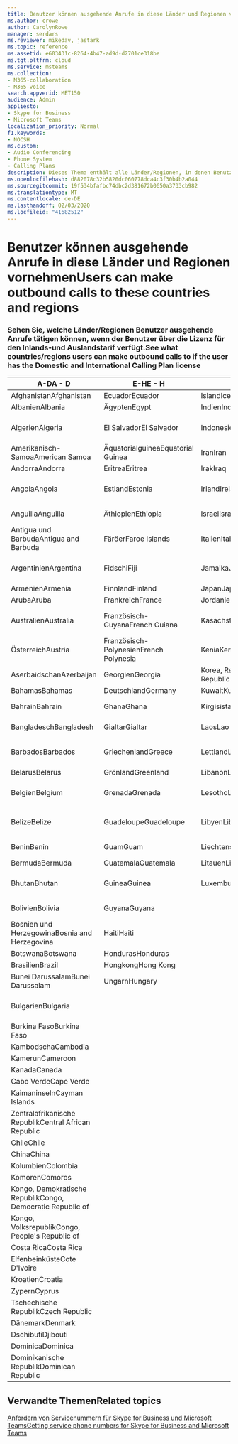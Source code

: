 ```yaml
---
title: Benutzer können ausgehende Anrufe in diese Länder und Regionen vornehmen
ms.author: crowe
author: CarolynRowe
manager: serdars
ms.reviewer: mikedav, jastark
ms.topic: reference
ms.assetid: e603431c-8264-4b47-ad9d-d2701ce318be
ms.tgt.pltfrm: cloud
ms.service: msteams
ms.collection:
- M365-collaboration
- M365-voice
search.appverid: MET150
audience: Admin
appliesto:
- Skype for Business
- Microsoft Teams
localization_priority: Normal
f1.keywords:
- NOCSH
ms.custom:
- Audio Conferencing
- Phone System
- Calling Plans
description: Dieses Thema enthält alle Länder/Regionen, in denen Benutzer ausgehende Anrufe tätigen können, wenn Sie über einen Anrufplan verfügen.
ms.openlocfilehash: d882078c32b5820dc060778dca4c3f30b4b2a044
ms.sourcegitcommit: 19f534bfafbc74dbc2d381672b0650a3733cb982
ms.translationtype: MT
ms.contentlocale: de-DE
ms.lasthandoff: 02/03/2020
ms.locfileid: "41682512"
---
```

# <a name="users-can-make-outbound-calls-to-these-countries-and-regions"></a><span data-ttu-id="9fec4-103">Benutzer können ausgehende Anrufe in diese Länder und Regionen vornehmen</span><span class="sxs-lookup"><span data-stu-id="9fec4-103">Users can make outbound calls to these countries and regions</span></span>

### <a name="see-what-countriesregions-users-can-make-outbound-calls-to-if-the-user-has-the-domestic-and-international-calling-plan-license"></a><span data-ttu-id="9fec4-104">Sehen Sie, welche Länder/Regionen Benutzer ausgehende Anrufe tätigen können, wenn der Benutzer über die Lizenz für den Inlands-und Auslandstarif verfügt.</span><span class="sxs-lookup"><span data-stu-id="9fec4-104">See what countries/regions users can make outbound calls to if the user has the Domestic and International Calling Plan license</span></span>

|<span data-ttu-id="9fec4-105">**A-D**</span><span class="sxs-lookup"><span data-stu-id="9fec4-105">**A - D**</span></span>| <span data-ttu-id="9fec4-106">**E-H**</span><span class="sxs-lookup"><span data-stu-id="9fec4-106">**E - H**</span></span>|<span data-ttu-id="9fec4-107">**I-L**</span><span class="sxs-lookup"><span data-stu-id="9fec4-107">**I - L**</span></span>|<span data-ttu-id="9fec4-108">**M-O**</span><span class="sxs-lookup"><span data-stu-id="9fec4-108">**M - O**</span></span>|<span data-ttu-id="9fec4-109">**P-s**</span><span class="sxs-lookup"><span data-stu-id="9fec4-109">**P - S**</span></span>|<span data-ttu-id="9fec4-110">**T-Z**</span><span class="sxs-lookup"><span data-stu-id="9fec4-110">**T - Z**</span></span>|
---|---|---|---|---|---|
|<span data-ttu-id="9fec4-111">Afghanistan</span><span class="sxs-lookup"><span data-stu-id="9fec4-111">Afghanistan</span></span>|<span data-ttu-id="9fec4-112">Ecuador</span><span class="sxs-lookup"><span data-stu-id="9fec4-112">Ecuador</span></span> |<span data-ttu-id="9fec4-113">Island</span><span class="sxs-lookup"><span data-stu-id="9fec4-113">Iceland</span></span> |<span data-ttu-id="9fec4-114">Macau</span><span class="sxs-lookup"><span data-stu-id="9fec4-114">Macau</span></span> |<span data-ttu-id="9fec4-115">Pakistan</span><span class="sxs-lookup"><span data-stu-id="9fec4-115">Pakistan</span></span> |<span data-ttu-id="9fec4-116">Taiwan</span><span class="sxs-lookup"><span data-stu-id="9fec4-116">Taiwan</span></span>   |
|<span data-ttu-id="9fec4-117">Albanien</span><span class="sxs-lookup"><span data-stu-id="9fec4-117">Albania</span></span>|<span data-ttu-id="9fec4-118">Ägypten</span><span class="sxs-lookup"><span data-stu-id="9fec4-118">Egypt</span></span> |<span data-ttu-id="9fec4-119">Indien</span><span class="sxs-lookup"><span data-stu-id="9fec4-119">India</span></span> |<span data-ttu-id="9fec4-120">Mazedonien</span><span class="sxs-lookup"><span data-stu-id="9fec4-120">Macedonia</span></span> |<span data-ttu-id="9fec4-121">Palau</span><span class="sxs-lookup"><span data-stu-id="9fec4-121">Palau</span></span> |<span data-ttu-id="9fec4-122">Tadschikistan</span><span class="sxs-lookup"><span data-stu-id="9fec4-122">Tajikistan</span></span>   |
|<span data-ttu-id="9fec4-123">Algerien</span><span class="sxs-lookup"><span data-stu-id="9fec4-123">Algeria</span></span>|<span data-ttu-id="9fec4-124">El Salvador</span><span class="sxs-lookup"><span data-stu-id="9fec4-124">El Salvador</span></span> |<span data-ttu-id="9fec4-125">Indonesien</span><span class="sxs-lookup"><span data-stu-id="9fec4-125">Indonesia</span></span> |<span data-ttu-id="9fec4-126">Malawi</span><span class="sxs-lookup"><span data-stu-id="9fec4-126">Malawi</span></span> |<span data-ttu-id="9fec4-127">Palästinensische Autonomiebehörde</span><span class="sxs-lookup"><span data-stu-id="9fec4-127">Palestinian Authority</span></span> |<span data-ttu-id="9fec4-128">Tansania, Vereinigte Republik</span><span class="sxs-lookup"><span data-stu-id="9fec4-128">Tanzania, United Republic of</span></span>  |
|<span data-ttu-id="9fec4-129">Amerikanisch-Samoa</span><span class="sxs-lookup"><span data-stu-id="9fec4-129">American Samoa</span></span>|<span data-ttu-id="9fec4-130">Äquatorialguinea</span><span class="sxs-lookup"><span data-stu-id="9fec4-130">Equatorial Guinea</span></span> |<span data-ttu-id="9fec4-131">Iran</span><span class="sxs-lookup"><span data-stu-id="9fec4-131">Iran</span></span> |<span data-ttu-id="9fec4-132">Malaysia</span><span class="sxs-lookup"><span data-stu-id="9fec4-132">Malaysia</span></span> |<span data-ttu-id="9fec4-133">Panama</span><span class="sxs-lookup"><span data-stu-id="9fec4-133">Panama</span></span> | <span data-ttu-id="9fec4-134">Thailand</span><span class="sxs-lookup"><span data-stu-id="9fec4-134">Thailand</span></span>   |
|<span data-ttu-id="9fec4-135">Andorra</span><span class="sxs-lookup"><span data-stu-id="9fec4-135">Andorra</span></span> |<span data-ttu-id="9fec4-136">Eritrea</span><span class="sxs-lookup"><span data-stu-id="9fec4-136">Eritrea</span></span> |<span data-ttu-id="9fec4-137">Irak</span><span class="sxs-lookup"><span data-stu-id="9fec4-137">Iraq</span></span> |<span data-ttu-id="9fec4-138">Mali</span><span class="sxs-lookup"><span data-stu-id="9fec4-138">Mali</span></span> |<span data-ttu-id="9fec4-139">Paraguay</span><span class="sxs-lookup"><span data-stu-id="9fec4-139">Paraguay</span></span> |<span data-ttu-id="9fec4-140">Togo</span><span class="sxs-lookup"><span data-stu-id="9fec4-140">Togo</span></span>   |
|<span data-ttu-id="9fec4-141">Angola</span><span class="sxs-lookup"><span data-stu-id="9fec4-141">Angola</span></span> |<span data-ttu-id="9fec4-142">Estland</span><span class="sxs-lookup"><span data-stu-id="9fec4-142">Estonia</span></span> |<span data-ttu-id="9fec4-143">Irland</span><span class="sxs-lookup"><span data-stu-id="9fec4-143">Ireland</span></span> |<span data-ttu-id="9fec4-144">Malta</span><span class="sxs-lookup"><span data-stu-id="9fec4-144">Malta</span></span> |<span data-ttu-id="9fec4-145">Peru</span><span class="sxs-lookup"><span data-stu-id="9fec4-145">Peru</span></span> | <span data-ttu-id="9fec4-146">Trinidad und Tobago</span><span class="sxs-lookup"><span data-stu-id="9fec4-146">Trinidad and Tobago</span></span>  |
|<span data-ttu-id="9fec4-147">Anguilla</span><span class="sxs-lookup"><span data-stu-id="9fec4-147">Anguilla</span></span> |<span data-ttu-id="9fec4-148">Äthiopien</span><span class="sxs-lookup"><span data-stu-id="9fec4-148">Ethiopia</span></span> |<span data-ttu-id="9fec4-149">Israel</span><span class="sxs-lookup"><span data-stu-id="9fec4-149">Israel</span></span> |<span data-ttu-id="9fec4-150">Marshall-Inseln</span><span class="sxs-lookup"><span data-stu-id="9fec4-150">Marshall Islands</span></span> | <span data-ttu-id="9fec4-151">Philippinen</span><span class="sxs-lookup"><span data-stu-id="9fec4-151">Philippines</span></span> | <span data-ttu-id="9fec4-152">Türkei</span><span class="sxs-lookup"><span data-stu-id="9fec4-152">Turkey</span></span> |
|<span data-ttu-id="9fec4-153">Antigua und Barbuda</span><span class="sxs-lookup"><span data-stu-id="9fec4-153">Antigua and Barbuda</span></span> | <span data-ttu-id="9fec4-154">Färöer</span><span class="sxs-lookup"><span data-stu-id="9fec4-154">Faroe Islands</span></span> |<span data-ttu-id="9fec4-155">Italien</span><span class="sxs-lookup"><span data-stu-id="9fec4-155">Italy</span></span> |<span data-ttu-id="9fec4-156">Martinique</span><span class="sxs-lookup"><span data-stu-id="9fec4-156">Martinique</span></span> |<span data-ttu-id="9fec4-157">Polen</span><span class="sxs-lookup"><span data-stu-id="9fec4-157">Poland</span></span> |<span data-ttu-id="9fec4-158">Turkmenistan</span><span class="sxs-lookup"><span data-stu-id="9fec4-158">Turkmenistan</span></span> |
|<span data-ttu-id="9fec4-159">Argentinien</span><span class="sxs-lookup"><span data-stu-id="9fec4-159">Argentina</span></span>|<span data-ttu-id="9fec4-160">Fidschi</span><span class="sxs-lookup"><span data-stu-id="9fec4-160">Fiji</span></span> |<span data-ttu-id="9fec4-161">Jamaika</span><span class="sxs-lookup"><span data-stu-id="9fec4-161">Jamaica</span></span> |<span data-ttu-id="9fec4-162">Mauritius</span><span class="sxs-lookup"><span data-stu-id="9fec4-162">Mauritius</span></span> |<span data-ttu-id="9fec4-163">Portugal</span><span class="sxs-lookup"><span data-stu-id="9fec4-163">Portugal</span></span> |<span data-ttu-id="9fec4-164">Turks- und Caicosinseln</span><span class="sxs-lookup"><span data-stu-id="9fec4-164">Turks and Caicos</span></span>   |
|<span data-ttu-id="9fec4-165">Armenien</span><span class="sxs-lookup"><span data-stu-id="9fec4-165">Armenia</span></span> |<span data-ttu-id="9fec4-166">Finnland</span><span class="sxs-lookup"><span data-stu-id="9fec4-166">Finland</span></span> |<span data-ttu-id="9fec4-167">Japan</span><span class="sxs-lookup"><span data-stu-id="9fec4-167">Japan</span></span> |<span data-ttu-id="9fec4-168">Mayotte</span><span class="sxs-lookup"><span data-stu-id="9fec4-168">Mayotte</span></span> | <span data-ttu-id="9fec4-169">Puerto Rico</span><span class="sxs-lookup"><span data-stu-id="9fec4-169">Puerto Rico</span></span> |<span data-ttu-id="9fec4-170">Uganda</span><span class="sxs-lookup"><span data-stu-id="9fec4-170">Uganda</span></span>  |
|<span data-ttu-id="9fec4-171">Aruba</span><span class="sxs-lookup"><span data-stu-id="9fec4-171">Aruba</span></span> |<span data-ttu-id="9fec4-172">Frankreich</span><span class="sxs-lookup"><span data-stu-id="9fec4-172">France</span></span> |<span data-ttu-id="9fec4-173">Jordanien</span><span class="sxs-lookup"><span data-stu-id="9fec4-173">Jordan</span></span> |<span data-ttu-id="9fec4-174">Mexiko</span><span class="sxs-lookup"><span data-stu-id="9fec4-174">Mexico</span></span> |<span data-ttu-id="9fec4-175">Katar</span><span class="sxs-lookup"><span data-stu-id="9fec4-175">Qatar</span></span> | <span data-ttu-id="9fec4-176">Ukraine</span><span class="sxs-lookup"><span data-stu-id="9fec4-176">Ukraine</span></span>   |
|<span data-ttu-id="9fec4-177">Australien</span><span class="sxs-lookup"><span data-stu-id="9fec4-177">Australia</span></span> |<span data-ttu-id="9fec4-178">Französisch-Guyana</span><span class="sxs-lookup"><span data-stu-id="9fec4-178">French Guiana</span></span> |<span data-ttu-id="9fec4-179">Kasachstan</span><span class="sxs-lookup"><span data-stu-id="9fec4-179">Kazakhstan</span></span> |<span data-ttu-id="9fec4-180">Mikronesien</span><span class="sxs-lookup"><span data-stu-id="9fec4-180">Micronesia</span></span> |<span data-ttu-id="9fec4-181">Réunion</span><span class="sxs-lookup"><span data-stu-id="9fec4-181">Reunion</span></span> |<span data-ttu-id="9fec4-182">Vereinigte Arabische Emirate (VAE)</span><span class="sxs-lookup"><span data-stu-id="9fec4-182">United Arab Emirates (U.A.E)</span></span>  |
|<span data-ttu-id="9fec4-183">Österreich</span><span class="sxs-lookup"><span data-stu-id="9fec4-183">Austria</span></span> |<span data-ttu-id="9fec4-184">Französisch-Polynesien</span><span class="sxs-lookup"><span data-stu-id="9fec4-184">French Polynesia</span></span> |<span data-ttu-id="9fec4-185">Kenia</span><span class="sxs-lookup"><span data-stu-id="9fec4-185">Kenya</span></span> |<span data-ttu-id="9fec4-186">Moldau, Republik</span><span class="sxs-lookup"><span data-stu-id="9fec4-186">Moldova, Republic of</span></span> |<span data-ttu-id="9fec4-187">Rumänien</span><span class="sxs-lookup"><span data-stu-id="9fec4-187">Romania</span></span> |<span data-ttu-id="9fec4-188">Vereinigtes Königreich (UK)</span><span class="sxs-lookup"><span data-stu-id="9fec4-188">United Kingdom (U.K.)</span></span> |
|<span data-ttu-id="9fec4-189">Aserbaidschan</span><span class="sxs-lookup"><span data-stu-id="9fec4-189">Azerbaijan</span></span> |<span data-ttu-id="9fec4-190">Georgien</span><span class="sxs-lookup"><span data-stu-id="9fec4-190">Georgia</span></span> |<span data-ttu-id="9fec4-191">Korea, Republik</span><span class="sxs-lookup"><span data-stu-id="9fec4-191">Korea, Republic of</span></span> |<span data-ttu-id="9fec4-192">Monaco</span><span class="sxs-lookup"><span data-stu-id="9fec4-192">Monaco</span></span> | <span data-ttu-id="9fec4-193">Russische Föderation</span><span class="sxs-lookup"><span data-stu-id="9fec4-193">Russian Federation</span></span> |<span data-ttu-id="9fec4-194">USA</span><span class="sxs-lookup"><span data-stu-id="9fec4-194">United States (U.S.)</span></span>  |
|<span data-ttu-id="9fec4-195">Bahamas</span><span class="sxs-lookup"><span data-stu-id="9fec4-195">Bahamas</span></span> |<span data-ttu-id="9fec4-196">Deutschland</span><span class="sxs-lookup"><span data-stu-id="9fec4-196">Germany</span></span> |<span data-ttu-id="9fec4-197">Kuwait</span><span class="sxs-lookup"><span data-stu-id="9fec4-197">Kuwait</span></span> |<span data-ttu-id="9fec4-198">Mongolei</span><span class="sxs-lookup"><span data-stu-id="9fec4-198">Mongolia</span></span> |<span data-ttu-id="9fec4-199">Ruanda</span><span class="sxs-lookup"><span data-stu-id="9fec4-199">Rwanda</span></span> | <span data-ttu-id="9fec4-200">Uruguay</span><span class="sxs-lookup"><span data-stu-id="9fec4-200">Uruguay</span></span> |
|<span data-ttu-id="9fec4-201">Bahrain</span><span class="sxs-lookup"><span data-stu-id="9fec4-201">Bahrain</span></span> |<span data-ttu-id="9fec4-202">Ghana</span><span class="sxs-lookup"><span data-stu-id="9fec4-202">Ghana</span></span> |<span data-ttu-id="9fec4-203">Kirgisistan</span><span class="sxs-lookup"><span data-stu-id="9fec4-203">Kyrgyzstan</span></span> |<span data-ttu-id="9fec4-204">Montenegro</span><span class="sxs-lookup"><span data-stu-id="9fec4-204">Montenegro</span></span> | <span data-ttu-id="9fec4-205">St. Kitts und Nevis</span><span class="sxs-lookup"><span data-stu-id="9fec4-205">Saint Kitts and Nevis</span></span> |<span data-ttu-id="9fec4-206">Usbekistan</span><span class="sxs-lookup"><span data-stu-id="9fec4-206">Uzbekistan</span></span>  |
|<span data-ttu-id="9fec4-207">Bangladesch</span><span class="sxs-lookup"><span data-stu-id="9fec4-207">Bangladesh</span></span> |<span data-ttu-id="9fec4-208">Gialtar</span><span class="sxs-lookup"><span data-stu-id="9fec4-208">Gialtar</span></span> |<span data-ttu-id="9fec4-209">Laos</span><span class="sxs-lookup"><span data-stu-id="9fec4-209">Lao</span></span> |<span data-ttu-id="9fec4-210">Montserrat</span><span class="sxs-lookup"><span data-stu-id="9fec4-210">Montserrat</span></span> | <span data-ttu-id="9fec4-211">St. Lucia</span><span class="sxs-lookup"><span data-stu-id="9fec4-211">Saint Lucia</span></span> |<span data-ttu-id="9fec4-212">Staat Vatikanstadt</span><span class="sxs-lookup"><span data-stu-id="9fec4-212">Vatican City State</span></span>  |
|<span data-ttu-id="9fec4-213">Barbados</span><span class="sxs-lookup"><span data-stu-id="9fec4-213">Barbados</span></span> |<span data-ttu-id="9fec4-214">Griechenland</span><span class="sxs-lookup"><span data-stu-id="9fec4-214">Greece</span></span> |<span data-ttu-id="9fec4-215">Lettland</span><span class="sxs-lookup"><span data-stu-id="9fec4-215">Latvia</span></span> |<span data-ttu-id="9fec4-216">Marokko</span><span class="sxs-lookup"><span data-stu-id="9fec4-216">Morocco</span></span> |<span data-ttu-id="9fec4-217">St. Vicent und die Grenadinen</span><span class="sxs-lookup"><span data-stu-id="9fec4-217">Saint Vincent and the Grenadines</span></span> |<span data-ttu-id="9fec4-218">Venezuela</span><span class="sxs-lookup"><span data-stu-id="9fec4-218">Venezuela</span></span>   |
|<span data-ttu-id="9fec4-219">Belarus</span><span class="sxs-lookup"><span data-stu-id="9fec4-219">Belarus</span></span> |<span data-ttu-id="9fec4-220">Grönland</span><span class="sxs-lookup"><span data-stu-id="9fec4-220">Greenland</span></span> |<span data-ttu-id="9fec4-221">Libanon</span><span class="sxs-lookup"><span data-stu-id="9fec4-221">Lebanon</span></span> |<span data-ttu-id="9fec4-222">Mosambik</span><span class="sxs-lookup"><span data-stu-id="9fec4-222">Mozambique</span></span> | <span data-ttu-id="9fec4-223">San Marino</span><span class="sxs-lookup"><span data-stu-id="9fec4-223">San Marino</span></span> |<span data-ttu-id="9fec4-224">Vietnam</span><span class="sxs-lookup"><span data-stu-id="9fec4-224">Viet Nam</span></span>  |
|<span data-ttu-id="9fec4-225">Belgien</span><span class="sxs-lookup"><span data-stu-id="9fec4-225">Belgium</span></span> |<span data-ttu-id="9fec4-226">Grenada</span><span class="sxs-lookup"><span data-stu-id="9fec4-226">Grenada</span></span> |<span data-ttu-id="9fec4-227">Lesotho</span><span class="sxs-lookup"><span data-stu-id="9fec4-227">Lesotho</span></span> |<span data-ttu-id="9fec4-228">Myanmar</span><span class="sxs-lookup"><span data-stu-id="9fec4-228">Myanmar</span></span> | <span data-ttu-id="9fec4-229">Saudi Arabia (المملكة العربية السعودية)</span><span class="sxs-lookup"><span data-stu-id="9fec4-229">Saudi Arabia</span></span> | <span data-ttu-id="9fec4-230">Jungerninseln (Britisch)</span><span class="sxs-lookup"><span data-stu-id="9fec4-230">Virgin Islands (British)</span></span> |
|<span data-ttu-id="9fec4-231">Belize</span><span class="sxs-lookup"><span data-stu-id="9fec4-231">Belize</span></span> |<span data-ttu-id="9fec4-232">Guadeloupe</span><span class="sxs-lookup"><span data-stu-id="9fec4-232">Guadeloupe</span></span> |<span data-ttu-id="9fec4-233">Libyen</span><span class="sxs-lookup"><span data-stu-id="9fec4-233">Libya</span></span> |<span data-ttu-id="9fec4-234">Namibia</span><span class="sxs-lookup"><span data-stu-id="9fec4-234">Namibia</span></span> |<span data-ttu-id="9fec4-235">Senegal</span><span class="sxs-lookup"><span data-stu-id="9fec4-235">Senegal</span></span> | <span data-ttu-id="9fec4-236">Jungerninseln (Amerikanisch)</span><span class="sxs-lookup"><span data-stu-id="9fec4-236">Virgin Islands (U.S.)</span></span>  |
|<span data-ttu-id="9fec4-237">Benin</span><span class="sxs-lookup"><span data-stu-id="9fec4-237">Benin</span></span> |<span data-ttu-id="9fec4-238">Guam</span><span class="sxs-lookup"><span data-stu-id="9fec4-238">Guam</span></span> |<span data-ttu-id="9fec4-239">Liechtenstein</span><span class="sxs-lookup"><span data-stu-id="9fec4-239">Liechtenstein</span></span> |<span data-ttu-id="9fec4-240">Nepal</span><span class="sxs-lookup"><span data-stu-id="9fec4-240">Nepal</span></span> | <span data-ttu-id="9fec4-241">Serbien</span><span class="sxs-lookup"><span data-stu-id="9fec4-241">Serbia</span></span> | <span data-ttu-id="9fec4-242">Wallis und Futuna</span><span class="sxs-lookup"><span data-stu-id="9fec4-242">Wallis and Futuna Islands</span></span>  |
|<span data-ttu-id="9fec4-243">Bermuda</span><span class="sxs-lookup"><span data-stu-id="9fec4-243">Bermuda</span></span> |<span data-ttu-id="9fec4-244">Guatemala</span><span class="sxs-lookup"><span data-stu-id="9fec4-244">Guatemala</span></span> |<span data-ttu-id="9fec4-245">Litauen</span><span class="sxs-lookup"><span data-stu-id="9fec4-245">Lithuania</span></span> |<span data-ttu-id="9fec4-246">Niederlande</span><span class="sxs-lookup"><span data-stu-id="9fec4-246">Netherlands</span></span> |<span data-ttu-id="9fec4-247">Singapur</span><span class="sxs-lookup"><span data-stu-id="9fec4-247">Singapore</span></span> |<span data-ttu-id="9fec4-248">Jemen</span><span class="sxs-lookup"><span data-stu-id="9fec4-248">Yemen</span></span> |
|<span data-ttu-id="9fec4-249">Bhutan</span><span class="sxs-lookup"><span data-stu-id="9fec4-249">Bhutan</span></span> |<span data-ttu-id="9fec4-250">Guinea</span><span class="sxs-lookup"><span data-stu-id="9fec4-250">Guinea</span></span> |<span data-ttu-id="9fec4-251">Luxemburg</span><span class="sxs-lookup"><span data-stu-id="9fec4-251">Luxembourg</span></span> |<span data-ttu-id="9fec4-252">Niederländische Antillen</span><span class="sxs-lookup"><span data-stu-id="9fec4-252">Netherlands Antilles</span></span> |<span data-ttu-id="9fec4-253">Slowakei</span><span class="sxs-lookup"><span data-stu-id="9fec4-253">Slovakia</span></span> |<span data-ttu-id="9fec4-254">Sambia</span><span class="sxs-lookup"><span data-stu-id="9fec4-254">Zambia</span></span>  |
|<span data-ttu-id="9fec4-255">Bolivien</span><span class="sxs-lookup"><span data-stu-id="9fec4-255">Bolivia</span></span> |<span data-ttu-id="9fec4-256">Guyana</span><span class="sxs-lookup"><span data-stu-id="9fec4-256">Guyana</span></span>| |<span data-ttu-id="9fec4-257">Neukaledonien</span><span class="sxs-lookup"><span data-stu-id="9fec4-257">New Caledonia</span></span> |<span data-ttu-id="9fec4-258">Slowenien</span><span class="sxs-lookup"><span data-stu-id="9fec4-258">Slovenia</span></span> |<span data-ttu-id="9fec4-259">Simbabwe</span><span class="sxs-lookup"><span data-stu-id="9fec4-259">Zimbabwe</span></span> |
|<span data-ttu-id="9fec4-260">Bosnien und Herzegowina</span><span class="sxs-lookup"><span data-stu-id="9fec4-260">Bosnia and Herzegovina</span></span> |<span data-ttu-id="9fec4-261">Haiti</span><span class="sxs-lookup"><span data-stu-id="9fec4-261">Haiti</span></span> ||<span data-ttu-id="9fec4-262">Neuseeland</span><span class="sxs-lookup"><span data-stu-id="9fec4-262">New Zealand</span></span> |<span data-ttu-id="9fec4-263">Südafrika</span><span class="sxs-lookup"><span data-stu-id="9fec4-263">South Africa</span></span> | 
|<span data-ttu-id="9fec4-264">Botswana</span><span class="sxs-lookup"><span data-stu-id="9fec4-264">Botswana</span></span> |<span data-ttu-id="9fec4-265">Honduras</span><span class="sxs-lookup"><span data-stu-id="9fec4-265">Honduras</span></span> ||<span data-ttu-id="9fec4-266">Nicaragua</span><span class="sxs-lookup"><span data-stu-id="9fec4-266">Nicaragua</span></span> |<span data-ttu-id="9fec4-267">Südsudan</span><span class="sxs-lookup"><span data-stu-id="9fec4-267">South Sudan</span></span> |
|<span data-ttu-id="9fec4-268">Brasilien</span><span class="sxs-lookup"><span data-stu-id="9fec4-268">Brazil</span></span> |<span data-ttu-id="9fec4-269">Hongkong</span><span class="sxs-lookup"><span data-stu-id="9fec4-269">Hong Kong</span></span> ||<span data-ttu-id="9fec4-270">Niger</span><span class="sxs-lookup"><span data-stu-id="9fec4-270">Niger</span></span> |<span data-ttu-id="9fec4-271">Spanien</span><span class="sxs-lookup"><span data-stu-id="9fec4-271">Spain</span></span> | 
|<span data-ttu-id="9fec4-272">Bunei Darussalam</span><span class="sxs-lookup"><span data-stu-id="9fec4-272">Bunei Darussalam</span></span> |<span data-ttu-id="9fec4-273">Ungarn</span><span class="sxs-lookup"><span data-stu-id="9fec4-273">Hungary</span></span> ||<span data-ttu-id="9fec4-274">Nigeria</span><span class="sxs-lookup"><span data-stu-id="9fec4-274">Nigeria</span></span> |<span data-ttu-id="9fec4-275">Sri Lanka</span><span class="sxs-lookup"><span data-stu-id="9fec4-275">Sri Lanka</span></span> | 
|<span data-ttu-id="9fec4-276">Bulgarien</span><span class="sxs-lookup"><span data-stu-id="9fec4-276">Bulgaria</span></span> |||<span data-ttu-id="9fec4-277">Nördliche Marianen</span><span class="sxs-lookup"><span data-stu-id="9fec4-277">Northern Mariana Islands</span></span> |<span data-ttu-id="9fec4-278">Saint-Pierre und Miquelon</span><span class="sxs-lookup"><span data-stu-id="9fec4-278">St. Pierre and Miquelon</span></span> |
|<span data-ttu-id="9fec4-279">Burkina Faso</span><span class="sxs-lookup"><span data-stu-id="9fec4-279">Burkina Faso</span></span> |||<span data-ttu-id="9fec4-280">Norwegen</span><span class="sxs-lookup"><span data-stu-id="9fec4-280">Norway</span></span> |<span data-ttu-id="9fec4-281">Sudan</span><span class="sxs-lookup"><span data-stu-id="9fec4-281">Sudan</span></span> |
|<span data-ttu-id="9fec4-282">Kambodscha</span><span class="sxs-lookup"><span data-stu-id="9fec4-282">Cambodia</span></span> |||<span data-ttu-id="9fec4-283">Oman</span><span class="sxs-lookup"><span data-stu-id="9fec4-283">Oman</span></span> |<span data-ttu-id="9fec4-284">Surinam</span><span class="sxs-lookup"><span data-stu-id="9fec4-284">Suriname</span></span> | 
|<span data-ttu-id="9fec4-285">Kamerun</span><span class="sxs-lookup"><span data-stu-id="9fec4-285">Cameroon</span></span> ||||<span data-ttu-id="9fec4-286">Swasiland</span><span class="sxs-lookup"><span data-stu-id="9fec4-286">Swaziland</span></span> |
|<span data-ttu-id="9fec4-287">Kanada</span><span class="sxs-lookup"><span data-stu-id="9fec4-287">Canada</span></span> ||||<span data-ttu-id="9fec4-288">Schweden</span><span class="sxs-lookup"><span data-stu-id="9fec4-288">Sweden</span></span> | 
|<span data-ttu-id="9fec4-289">Cabo Verde</span><span class="sxs-lookup"><span data-stu-id="9fec4-289">Cape Verde</span></span> ||||<span data-ttu-id="9fec4-290">Schweiz</span><span class="sxs-lookup"><span data-stu-id="9fec4-290">Switzerland</span></span> |
|<span data-ttu-id="9fec4-291">Kaimaninseln</span><span class="sxs-lookup"><span data-stu-id="9fec4-291">Cayman Islands</span></span> ||||<span data-ttu-id="9fec4-292">Syrische Arabische Republik</span><span class="sxs-lookup"><span data-stu-id="9fec4-292">Syrian Arab Republic</span></span> |
|<span data-ttu-id="9fec4-293">Zentralafrikanische Republik</span><span class="sxs-lookup"><span data-stu-id="9fec4-293">Central African Republic</span></span> |
|<span data-ttu-id="9fec4-294">Chile</span><span class="sxs-lookup"><span data-stu-id="9fec4-294">Chile</span></span> |
|<span data-ttu-id="9fec4-295">China</span><span class="sxs-lookup"><span data-stu-id="9fec4-295">China</span></span> |
|<span data-ttu-id="9fec4-296">Kolumbien</span><span class="sxs-lookup"><span data-stu-id="9fec4-296">Colombia</span></span> |
|<span data-ttu-id="9fec4-297">Komoren</span><span class="sxs-lookup"><span data-stu-id="9fec4-297">Comoros</span></span> |
|<span data-ttu-id="9fec4-298">Kongo, Demokratische Republik</span><span class="sxs-lookup"><span data-stu-id="9fec4-298">Congo, Democratic Republic of</span></span> |
|<span data-ttu-id="9fec4-299">Kongo, Volksrepublik</span><span class="sxs-lookup"><span data-stu-id="9fec4-299">Congo, People's Republic of</span></span> |
|<span data-ttu-id="9fec4-300">Costa Rica</span><span class="sxs-lookup"><span data-stu-id="9fec4-300">Costa Rica</span></span> |
|<span data-ttu-id="9fec4-301">Elfenbeinküste</span><span class="sxs-lookup"><span data-stu-id="9fec4-301">Cote D'Ivoire</span></span> |
|<span data-ttu-id="9fec4-302">Kroatien</span><span class="sxs-lookup"><span data-stu-id="9fec4-302">Croatia</span></span> |
|<span data-ttu-id="9fec4-303">Zypern</span><span class="sxs-lookup"><span data-stu-id="9fec4-303">Cyprus</span></span> |
|<span data-ttu-id="9fec4-304">Tschechische Republik</span><span class="sxs-lookup"><span data-stu-id="9fec4-304">Czech Republic</span></span> |
|<span data-ttu-id="9fec4-305">Dänemark</span><span class="sxs-lookup"><span data-stu-id="9fec4-305">Denmark</span></span> |
|<span data-ttu-id="9fec4-306">Dschibuti</span><span class="sxs-lookup"><span data-stu-id="9fec4-306">Djibouti</span></span> |
|<span data-ttu-id="9fec4-307">Dominica</span><span class="sxs-lookup"><span data-stu-id="9fec4-307">Dominica</span></span> |
|<span data-ttu-id="9fec4-308">Dominikanische Republik</span><span class="sxs-lookup"><span data-stu-id="9fec4-308">Dominican Republic</span></span> |

## <a name="related-topics"></a><span data-ttu-id="9fec4-309">Verwandte Themen</span><span class="sxs-lookup"><span data-stu-id="9fec4-309">Related topics</span></span>

[<span data-ttu-id="9fec4-310">Anfordern von Servicenummern für Skype for Business und Microsoft Teams</span><span class="sxs-lookup"><span data-stu-id="9fec4-310">Getting service phone numbers for Skype for Business and Microsoft Teams</span></span>](/microsoftteams/getting-service-phone-numbers)

  
 
